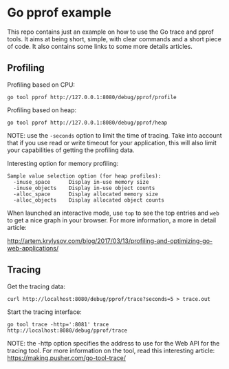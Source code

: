 # Go pprof example

This repo contains just an example on how to use the Go trace and pprof tools. It aims at being short, simple, with clear commands and a short piece of code. It also contains some links to some more details articles. 

## Profiling 

Profiling based on CPU: 

```
go tool pprof http://127.0.0.1:8080/debug/pprof/profile
```

Profiling based on heap:

```
go tool pprof http://127.0.0.1:8080/debug/pprof/heap
```

NOTE: use the `-seconds` option to limit the time of tracing. Take into account that if you use read or write timeout for your application, this will also limit your capabilities of getting the profiling data. 

Interesting option for memory profiling: 

```
Sample value selection option (for heap profiles):
  -inuse_space      Display in-use memory size
  -inuse_objects    Display in-use object counts
  -alloc_space      Display allocated memory size
  -alloc_objects    Display allocated object counts
```

When launched an interactive mode, use `top` to see the top entries and `web` to get a nice graph in your browser. 
For more information, a more in detail article: 

http://artem.krylysov.com/blog/2017/03/13/profiling-and-optimizing-go-web-applications/

## Tracing 

Get the tracing data: 

```
curl http://localhost:8080/debug/pprof/trace?seconds=5 > trace.out
```

Start the tracing interface: 

```
go tool trace -http=':8081' trace http://localhost:8080/debug/pprof/trace
```

NOTE: the -http option specifies the address to use for the Web API for the tracing tool. For more information on the tool, read this interesting article: https://making.pusher.com/go-tool-trace/

